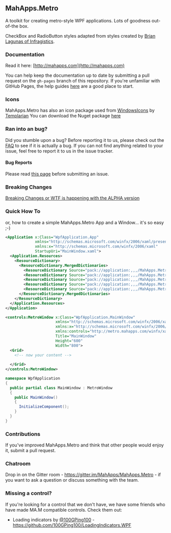 ## MahApps.Metro

A toolkit for creating metro-style WPF applications. Lots of goodness out-of-the box.

CheckBox and RadioButton styles adapted from styles created by [Brian Lagunas of Infragistics](http://brianlagunas.com/free-metro-light-and-dark-themes-for-wpf-and-silverlight-microsoft-controls/).

### Documentation

Read it here: [http://mahapps.com](http://mahapps.com)

You can help keep the documentation up to date by submitting a pull request on the `gh-pages` branch of this repository. If you're unfamiliar with GitHub Pages, the help guides [here](https://help.github.com/pages/) are a good place to start.

### Icons

MahApps.Metro has also an icon package used from [WindowsIcons](https://github.com/Templarian/WindowsIcons) by [Templarian](https://github.com/Templarian)
You can download the Nuget package [here](https://www.nuget.org/packages/MahApps.Metro.Resources)

### Ran into an bug?
Did you stumble upon a bug? Before reporting it to us, please check out the [FAQ](https://github.com/MahApps/MahApps.Metro/wiki/FAQ) to see if it is actually a bug. If you can not find anything related to your issue, feel free to report it to us in the issue tracker.

#### Bug Reports

Please read [this page](https://github.com/MahApps/MahApps.Metro/wiki/About-Bug-Reports) before submitting an issue.

### Breaking Changes

[Breaking Changes or WTF is happening with the ALPHA version](https://github.com/MahApps/MahApps.Metro/wiki/Breaking-Changes-or-WTF-is-happening-with-the-ALPHA-version)

### Quick How To
or, how to create a simple MahApps.Metro App and a Window... it's so easy ;-)
```XML
<Application x:Class="WpfApplication.App"
             xmlns="http://schemas.microsoft.com/winfx/2006/xaml/presentation"
             xmlns:x="http://schemas.microsoft.com/winfx/2006/xaml"
             StartupUri="MainWindow.xaml">
  <Application.Resources>
    <ResourceDictionary>
      <ResourceDictionary.MergedDictionaries>
        <ResourceDictionary Source="pack://application:,,,/MahApps.Metro;component/Styles/Controls.xaml" />
        <ResourceDictionary Source="pack://application:,,,/MahApps.Metro;component/Styles/Fonts.xaml" />
        <ResourceDictionary Source="pack://application:,,,/MahApps.Metro;component/Styles/Colors.xaml" />
        <ResourceDictionary Source="pack://application:,,,/MahApps.Metro;component/Styles/Accents/Blue.xaml" />
        <ResourceDictionary Source="pack://application:,,,/MahApps.Metro;component/Styles/Accents/BaseLight.xaml" />
      </ResourceDictionary.MergedDictionaries>
    </ResourceDictionary>
  </Application.Resources>
</Application>
```
```XML
<controls:MetroWindow x:Class="WpfApplication.MainWindow"
                      xmlns="http://schemas.microsoft.com/winfx/2006/xaml/presentation"
                      xmlns:x="http://schemas.microsoft.com/winfx/2006/xaml"
                      xmlns:controls="http://metro.mahapps.com/winfx/xaml/controls"
                      Title="MainWindow"
                      Height="600"
                      Width="800">
  <Grid>
    <!-- now your content -->
  
  </Grid>
</controls:MetroWindow>
```
```csharp
namespace WpfApplication
{
  public partial class MainWindow : MetroWindow
  {
    public MainWindow()
    {
      InitializeComponent();
    }
  }
}
```

### Contributions

If you've improved MahApps.Metro and think that other people would enjoy it, submit a pull request.

### Chatroom

Drop in on the Gitter room - https://gitter.im/MahApps/MahApps.Metro - if you want to ask a question or discuss something with the team.

### Missing a control?
If you're looking for a control that we don't have, we have some friends who have made MA.M compatible controls. Check them out:
- Loading indicators by [@100GPing100](https://github.com/100GPing100) - https://github.com/100GPing100/LoadingIndicators.WPF
